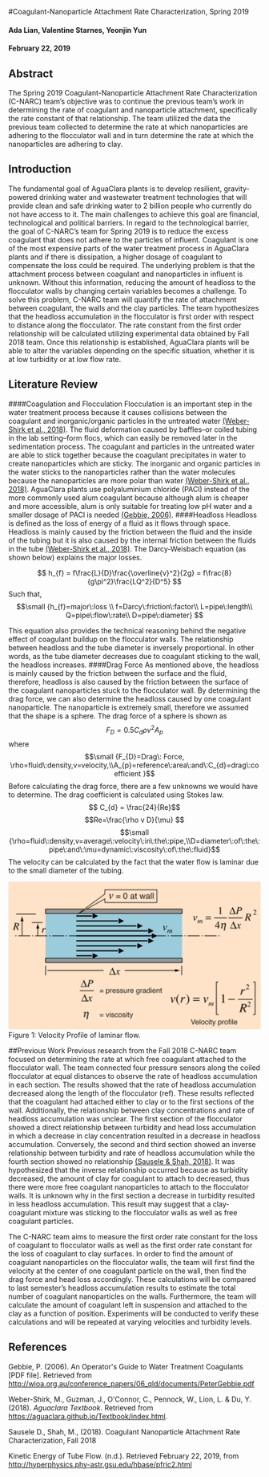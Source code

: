 #Coagulant-Nanoparticle Attachment Rate Characterization, Spring 2019
#### Ada Lian, Valentine Starnes, Yeonjin Yun
#### February 22, 2019



## Abstract
The Spring 2019 Coagulant-Nanoparticle Attachment Rate Characterization (C-NARC) team’s objective was to continue the previous team’s work in determining the rate of coagulant and nanoparticle attachment, specifically the rate constant of that relationship. The team utilized the data the previous team collected to determine the rate at which nanoparticles are adhering to the flocculator wall and in turn determine the rate at which the nanoparticles are adhering to clay.

## Introduction
The fundamental goal of AguaClara plants is to develop resilient, gravity-powered drinking water and wastewater treatment technologies that will provide clean and safe drinking water to 2 billion people who currently do not have access to it. The main challenges to achieve this goal are financial, technological and political barriers. In regard to the technological barrier, the goal of C-NARC’s team for Spring 2019 is to reduce the excess coagulant that does not adhere to the particles of influent. Coagulant is one of the most expensive parts of the water treatment process in AguaClara plants and if there is dissipation, a higher dosage of coagulant to compensate the loss could be required. The underlying problem is that the attachment process between coagulant and nanoparticles in influent is unknown. Without this information, reducing the amount of headloss to the flocculator walls by changing certain variables becomes a challenge. To solve this problem, C-NARC team will quantify the rate of attachment between coagulant, the walls and the clay particles. The team hypothesizes that the headloss accumulation in the flocculator is first order with respect to distance along the flocculator. The rate constant from the first order relationship will be calculated utilizing experimental data obtained by Fall 2018 team. Once this relationship is established, AguaClara plants will be able to alter the variables depending on the specific situation, whether it is at low turbidity or at low flow rate.

## Literature Review
####Coagulation and Flocculation
Flocculation is an important step in the water treatment process because it causes collisions between the coagulant and inorganic/organic particles in the untreated water [(Weber-Shirk et al., 2018)](https://aguaclara.github.io/Textbook/Flocculation/Floc_Intro.html). The fluid deformation caused by baffles–or coiled tubing in the lab setting–form flocs, which can easily be removed later in the sedimentation process. The coagulant and particles in the untreated water are able to stick together because the coagulant precipitates in water to create nanoparticles which are sticky. The inorganic and organic particles in the water sticks to the nanoparticles rather than the water molecules because the nanoparticles are more polar than water [(Weber-Shirk et al., 2018)](https://aguaclara.github.io/Textbook/Rapid_Mix/RM_Intro.html). AguaClara plants use polyaluminium chloride (PACl) instead of the more commonly used alum coagulant because although alum is cheaper and more accessible, alum is only suitable for treating low pH water and a smaller dosage of PACl is needed [(Gebbie, 2006)](http://wioa.org.au/conference_papers/06_qld/documents/PeterGebbie.pdf).
####Headloss
Headloss is defined as the loss of energy of a fluid as it flows through space. Headloss is mainly caused by the friction between the fluid and the inside of the tubing but it is also caused by the internal friction between the fluids in the tube [(Weber-Shirk et al., 2018)](https://aguaclara.github.io/Textbook/Review/Review_Fluid_Mechanics.html#headloss). The Darcy-Weisbach equation (as shown below) explains the major losses.

$$ h_{f} = f\frac{L}{D}\frac{\overline{v}^2}{2g} = f\frac{8}{g\pi^2}\frac{LQ^2}{D^5} $$
Such that,
$$\small {h_{f}=major\:loss \\
f=Darcy\:friction\:factor\\
L=pipe\:length\\
Q=pipe\:flow\:rate\\
D=pipe\:diameter}
$$


This equation also provides the technical reasoning behind the negative effect of coagulant buildup on the flocculator walls. The relationship between headloss and the tube diameter is inversely proportional. In other words, as the tube diameter decreases due to coagulant sticking to the wall, the headloss increases.
####Drag Force
As mentioned above, the headloss is mainly caused by the friction between the surface
and the fluid, therefore, headloss is also caused by the friction between the surface of the coagulant nanoparticles stuck to the flocculator wall. By determining the drag force, we can also determine the headloss caused by one coagulant nanoparticle. The nanoparticle is extremely small, therefore we assumed that the shape is a sphere. The drag force of a sphere is shown as
$$F_{D}=0.5C_{d}\rho v^2A_{p}$$
where
$$\small
{F_{D}=Drag\: Force, \rho=fluid\:density,v=velocity,\\A_{p}=reference\:area\:and\:C_{d}=drag\:coefficient }$$
Before calculating the drag force, there are a few unknowns we would have to determine. The drag coefficient is calculated using Stokes law.
$$ C_{d} = \frac{24}{Re}$$
$$Re=\frac{\rho v D}{\mu} $$
$$\small
{\rho=fluid\:density,v=average\:velocity\:in\:the\:pipe,\\D=diameter\:of\:the\:pipe\:and\:\mu=dynamic\:viscosity\:of\:the\:fluid}$$
The velocity can be calculated by the fact that the water flow is laminar due to the small diameter of the tubing.

![Velocity_Profile](/Images/Velocity_Profile.png)
Figure 1: Velocity Profile of laminar flow.

##Previous Work
Previous research from the Fall 2018 C-NARC team focused on determining the rate at which free coagulant attached to the flocculator wall. The team connected four pressure sensors along the coiled flocculator at equal distances to observe the rate of headloss accumulation in each section. The results showed that the rate of headloss accumulation decreased along the length of the flocculator (ref). These results reflected that the coagulant had attached either to clay or to the first sections of the wall. Additionally, the relationship between clay concentrations and rate of headloss accumulation was unclear. The first section of the flocculator showed a direct relationship between turbidity and head loss accumulation in which a decrease in clay concentration resulted in a decrease in headloss accumulation. Conversely, the second and third section showed an inverse relationship between turbidity and rate of headloss accumulation while the fourth section showed no relationship [(Sausele & Shah, 2018)](https://github.com/AguaClara/Coagulant_nanoparticle_attachment_rate_characterization/blob/master/C-NARC%20final%20report.pdf). It was hypothesized that the inverse relationship occurred because as turbidity decreased, the amount of clay for coagulant to attach to decreased, thus there were more free coagulant nanoparticles to attach to the flocculator walls. It is unknown why in the first section a decrease in turbidity resulted in less headloss accumulation. This result may suggest that a clay-coagulant mixture was sticking to the flocculator walls as well as free coagulant particles.

The C-NARC team aims to measure the first order rate constant for the loss of coagulant to flocculator walls as well as the first order rate constant for the loss of coagulant to clay surfaces. In order to find the amount of coagulant nanoparticles on the flocculator walls, the team will first find the velocity at the center of one coagulant particle on the wall, then find the drag force and head loss accordingly. These calculations will be compared to last semester’s headloss accumulation results to estimate the total number of coagulant nanoparticles on the walls. Furthermore, the team will calculate the amount of coagulant left in suspension and attached to the clay as a function of position. Experiments will be conducted to verify these calculations and will be repeated at varying velocities and turbidity levels.

## References
Gebbie, P. (2006). An Operator's Guide to Water Treatment Coagulants [PDF file]. Retrieved from http://wioa.org.au/conference_papers/06_qld/documents/PeterGebbie.pdf

Weber-Shirk, M., Guzman, J., O'Connor, C., Pennock, W., Lion, L. & Du, Y. (2018). *Aguaclara Textbook*. Retrieved from https://aguaclara.github.io/Textbook/index.html.

Sausele D., Shah, M., (2018). Coagulant Nanoparticle Attachment Rate Characterization, Fall 2018

Kinetic Energy of Tube Flow. (n.d.). Retrieved February 22, 2019, from http://hyperphysics.phy-astr.gsu.edu/hbase/pfric2.html
